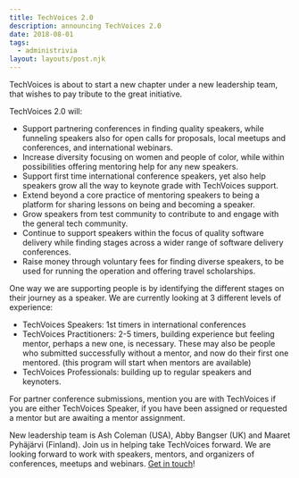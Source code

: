 ```yaml
---
title: TechVoices 2.0
description: announcing TechVoices 2.0
date: 2018-08-01
tags:
  - administrivia
layout: layouts/post.njk
---
```

TechVoices is about to start a new chapter under a new leadership team, that wishes to pay tribute to the great initiative.

TechVoices 2.0 will:

   * Support partnering conferences in finding quality speakers, while funneling speakers also for open calls for proposals, local meetups and conferences, and international webinars.
   * Increase diversity focusing on women and people of color, while within possibilities offering mentoring help for any new speakers.
   * Support first time international conference speakers, yet also help speakers grow all the way to keynote grade with TechVoices support.
   * Extend beyond a core practice of mentoring speakers to being a platform for sharing lessons on being and becoming a speaker.
   * Grow speakers from test community to contribute to and engage with the general tech community.
   * Continue to support speakers within the focus of quality software delivery while finding stages across a wider range of software delivery conferences.
   * Raise money through voluntary fees for finding diverse speakers, to be used for running the operation and offering travel scholarships.

One way we are supporting people is by identifying the different stages on their journey as a speaker. We are currently looking at 3 different levels of experience:

   * TechVoices Speakers: 1st timers in international conferences
   * TechVoices Practitioners: 2-5 timers, building experience but feeling mentor, perhaps a new one, is necessary. These may also be people who submitted successfully without a mentor, and now do their first one mentored. (this program will start when mentors are available)
   * TechVoices Professionals: building up to regular speakers and keynoters.

For partner conference submissions, mention you are with TechVoices if you are either TechVoices Speaker, if you have been assigned or requested a mentor but are awaiting a mentor assignment.

New leadership team is Ash Coleman (USA), Abby Bangser (UK) and Maaret Pyhäjärvi (Finland). Join us in helping take TechVoices forward. We are looking forward to work with speakers, mentors, and organizers of conferences, meetups and webinars. [Get in touch](mailto:spkeazee@gmail.com)!
